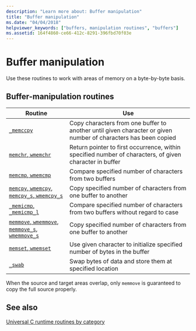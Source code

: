 ```yaml
---
description: "Learn more about: Buffer manipulation"
title: "Buffer manipulation"
ms.date: "04/04/2018"
helpviewer_keywords: ["buffers, manipulation routines", "buffers"]
ms.assetid: 164f4860-ce66-412c-8291-396fbd70f03e
---
```

# Buffer manipulation

Use these routines to work with areas of memory on a byte-by-byte basis.

## Buffer-manipulation routines

| Routine | Use |
|---|---|
| [`_memccpy`](./reference/memccpy.md) | Copy characters from one buffer to another until given character or given number of characters has been copied |
| [`memchr`, `wmemchr`](./reference/memchr-wmemchr.md) | Return pointer to first occurrence, within specified number of characters, of given character in buffer |
| [`memcmp`, `wmemcmp`](./reference/memcmp-wmemcmp.md) | Compare specified number of characters from two buffers |
| [`memcpy`, `wmemcpy`](./reference/memcpy-wmemcpy.md), [`memcpy_s`, `wmemcpy_s`](./reference/memcpy-s-wmemcpy-s.md) | Copy specified number of characters from one buffer to another |
| [`_memicmp`, `_memicmp_l`](./reference/memicmp-memicmp-l.md) | Compare specified number of characters from two buffers without regard to case |
| [`memmove`, `wmemmove`](./reference/memmove-wmemmove.md), [`memmove_s`, `wmemmove_s`](./reference/memmove-s-wmemmove-s.md) | Copy specified number of characters from one buffer to another |
| [`memset`, `wmemset`](./reference/memset-wmemset.md) | Use given character to initialize specified number of bytes in the buffer |
| [`_swab`](./reference/swab.md) | Swap bytes of data and store them at specified location |

When the source and target areas overlap, only `memmove` is guaranteed to copy the full source properly.

## See also

[Universal C runtime routines by category](./run-time-routines-by-category.md)
